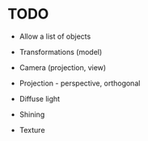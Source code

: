 TODO
====

* Allow a list of objects

* Transformations (model)
* Camera (projection, view)
* Projection - perspective, orthogonal

* Diffuse light
* Shining

* Texture
